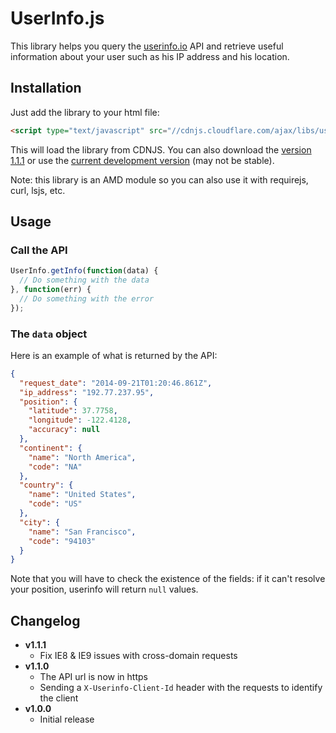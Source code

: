 UserInfo.js
============

This library helps you query the [userinfo.io](http://userinfo.io) API and retrieve useful information about your user such as his IP address and his location.

## Installation

Just add the library to your html file:

```html
<script type="text/javascript" src="//cdnjs.cloudflare.com/ajax/libs/userinfo/1.1.1/userinfo.min.js"></script>
```

This will load the library from CDNJS. You can also download the [version 1.1.1](https://github.com/vdurmont/userinfo-js/releases/tag/v1.1.1) or use the [current development version](https://github.com/vdurmont/userinfo-js/blob/master/dist/userinfo.min.js) (may not be stable).

Note: this library is an AMD module so you can also use it with requirejs, curl, lsjs, etc.

## Usage

### Call the API

```javascript
UserInfo.getInfo(function(data) {
  // Do something with the data
}, function(err) {
  // Do something with the error
});
```

### The `data` object

Here is an example of what is returned by the API:

```json
{
  "request_date": "2014-09-21T01:20:46.861Z",
  "ip_address": "192.77.237.95",
  "position": {
    "latitude": 37.7758,
    "longitude": -122.4128,
    "accuracy": null
  },
  "continent": {
    "name": "North America",
    "code": "NA"
  },
  "country": {
    "name": "United States",
    "code": "US"
  },
  "city": {
    "name": "San Francisco",
    "code": "94103"
  }
}
```

Note that you will have to check the existence of the fields: if it can't resolve your position, userinfo will return `null` values.

## Changelog

* **v1.1.1**
    * Fix IE8 & IE9 issues with cross-domain requests
* **v1.1.0**
    * The API url is now in https
    * Sending a `X-Userinfo-Client-Id` header with the requests to identify the client
* **v1.0.0**
    * Initial release
